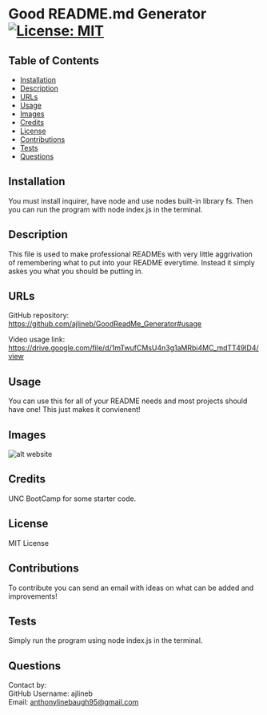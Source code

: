 
# Good README.md Generator [![License: MIT](https://img.shields.io/badge/License-MIT-yellow.svg)](https://opensource.org/licenses/MIT)  

## Table of Contents  

* [Installation](#installation)
* [Description](#description)
* [URLs](#urls)
* [Usage](#usage)
* [Images](#images)
* [Credits](#credits)
* [License](#license)
* [Contributions](#contributions)
* [Tests](#tests)
* [Questions](#questions)

## Installation  

You must install inquirer, have node and use nodes built-in library fs. Then you can run the program with node index.js in the terminal.  

## Description  

This file is used to make professional READMEs with very little aggrivation of remembering what to put into your README everytime. Instead it simply askes you what you should be putting in.  

## URLs  

GitHub repository: https://github.com/ajlineb/GoodReadMe_Generator#usage  

Video usage link: https://drive.google.com/file/d/1mTwufCMsU4n3g1aMRbi4MC_mdTT49ID4/view  

## Usage  

You can use this for all of your README needs and most projects should have one! This just makes it convienent!  

## Images  

![alt website](n/a)  

## Credits  

UNC BootCamp for some starter code.  

## License  

MIT License  

## Contributions  

To contribute you can send an email with ideas on what can be added and improvements!  

## Tests  

Simply run the program using node index.js in the terminal.  

## Questions  

Contact by:  
GitHub Username: ajlineb  
Email: anthonylinebaugh95@gmail.com